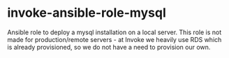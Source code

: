 invoke-ansible-role-mysql
=========================

Ansible role to deploy a mysql installation on a local server. This role is not made for production/remote servers - at Invoke we heavily use RDS which is already provisioned, so we do not have a need to provision our own.
